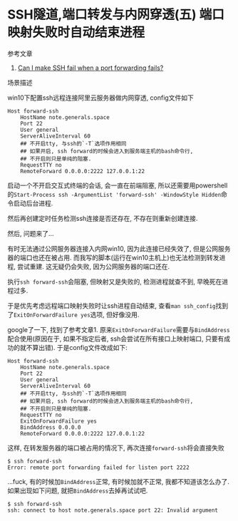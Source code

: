 # SSH隧道,端口转发与内网穿透(五) 端口映射失败时自动结束进程

参考文章

1. [Can I make SSH fail when a port forwarding fails?](https://superuser.com/questions/352268/can-i-make-ssh-fail-when-a-port-forwarding-fails)

场景描述

win10下配置ssh远程连接阿里云服务器做内网穿透, config文件如下

```
Host forward-ssh
    HostName note.generals.space
    Port 22
    User general
    ServerAliveInterval 60
    ## 不开启tty, 与ssh的`-T`选项作用相同
    ## 如果开启, ssh forward的时候会进入到服务端主机的bash命令行,
    ## 不开启则只是单纯的阻塞.
    RequestTTY no
    RemoteForward 0.0.0.0:2222 127.0.0.1:22
```

启动一个不开启交互式终端的会话, 会一直在前端阻塞, 所以还需要用powershell的`Start-Process ssh -ArgumentList 'forward-ssh' -WindowStyle Hidden`命令启动后台进程.

然后再创建定时任务检测ssh连接是否还存在, 不存在则重新创建连接.

然后, 问题来了...

有时无法通过公网服务器连接入内网win10, 因为此连接已经失效了, 但是公网服务器的端口也还在被占用. 而我写的脚本(运行在win10主机上)也无法检测到转发进程, 尝试重建. 这无疑仍会失败, 因为公网服务器的端口还在.

执行`ssh forward-ssh`会阻塞, 但映射又是失败的, 检测进程就查不到, 早晚死在进程过多.

于是优先考虑远程端口映射失败时让ssh进程自动结束, 查看`man ssh_config`找到了`ExitOnForwardFailure yes`选项, 但好像没用. 

google了一下, 找到了参考文章1. 原来`ExitOnForwardFailure`需要与`BindAddress`配合使用(原因在于, 如果不指定后者, ssh会尝试在所有接口上映射端口, 只要有成功的就不算出错). 于是config文件改成如下:

```
Host forward-ssh
    HostName note.generals.space
    Port 22
    User general
    ServerAliveInterval 60
    ## 不开启tty, 与ssh的`-T`选项作用相同
    ## 如果开启, ssh forward的时候会进入到服务端主机的bash命令行,
    ## 不开启则只是单纯的阻塞.
    RequestTTY no
    ExitOnForwardFailure yes
    BindAddress 0.0.0.0
    RemoteForward 0.0.0.0:2222 127.0.0.1:22
```

这样, 在转发服务器的端口被占用的情况下, 再次连接`forward-ssh`将会直接失败

```
$ ssh forward-ssh
Error: remote port forwarding failed for listen port 2222
```

...fuck, 有的时候加`BindAddress`正常, 有时候加就不正常, 我都不知道该怎么办了. 如果出现如下问题, 就把`BindAddress`去掉再试试吧.

```
$ ssh forward-ssh
ssh: connect to host note.generals.space port 22: Invalid argument
```
